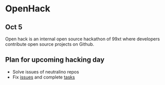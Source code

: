 # OpenHack
## Oct 5

Open hack is an internal open source hackathon of 99xt where developers contribute open source projects on Github.

## Plan for upcoming hacking day

- Solve issues of neutralino repos
- Fix [issues](https://github.com/neutralinojs/neutralinojs/issues?q=is%3Aissue+is%3Aopen+label%3Aopenhack) and complete [tasks](https://github.com/neutralinojs/tasks)
